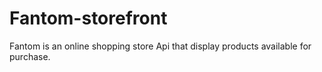 # Fantom-storefront
Fantom is an online shopping store Api that display products available for purchase.
